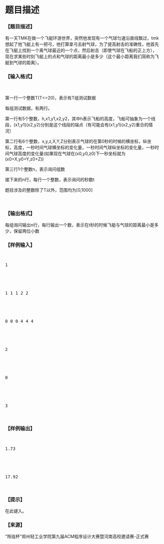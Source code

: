 # 题目描述


<h3>
【题目描述】
</h3>
<p>
有一天TMK在做一个飞艇环游世界，突然他发现有一个气球匀速沿直线飘过，tmk想起了他飞艇上有一把弓，他打算拿弓去射气球，为了提高射击的准确性，他首先在飞艇上找到一个离气球最近的一个点，然后射击（即使气球在飞船的正上方），现在求某些时刻飞艇上的点和气球的距离最小是多少（这个最小距离我们简称为飞艇到气球的距离）。
</p>
<h3>
【输入格式】
</h3>
<p>
<br/>
</p>
<p>
第一行一个整数T(T&lt;=20)，表示有T组测试数据
</p>
<p>
每组测试数据，有两行。
</p>
<p>
第一行有5个整数，h,x1,y1,x2,y2，其中h表示飞船的高度，飞船可抽象为一个线段，(x1,y1)(x2,y2)分别是这个线段的端点（有可能会有(x1,y1)(x2,y2)重合的情况）
</p>
<p>
第二行有6个整数，x,y,z,X,Y,Z分别表示气球的在第0秒的时候的横坐标，纵坐标，高度，一秒时间气球横坐标的变化量，一秒时间气球纵坐标的变化量，一秒时间气球高度的变化量(如果现在气球在(x0,y0,z0)下一秒坐标就为(x0+X,y0+Y,z0+Z))
</p>
<p>
第三行1个整数n，表示询问组数
</p>
<p>
接下来的n行，每行一个整数，表示询问的秒数t
</p>
<p>
题目涉及的整数除了T以外，范围均为[0,1000]
</p>
<p>
<br/>
</p>
<h3>
【输出格式】
</h3>
<p>
每组询问输出n行，每行输出一个数，表示在t秒的时候飞艇与气球的距离最小是多少，保留两位小数
</p>
<h3>
【样例输入】
</h3>
<pre><p>
1
</p>

<p>
1 1 1 2 2
</p>

<p>
0 0 0 4 4 4
</p>

<p>
2
</p>

<p>
0
</p>

<p>
3
</p>
</pre>
<h3>
【样例输出】
</h3>
<pre><p>
1.73
</p>

<p>
17.92
</p>
</pre>
<h3>
【提示】
</h3>
<p>
在此键入。
</p>
<h3>
【来源】
</h3>
<p>
“玲珑杯”郑州轻工业学院第九届ACM程序设计大赛暨河南高校邀请赛-正式赛
</p>
